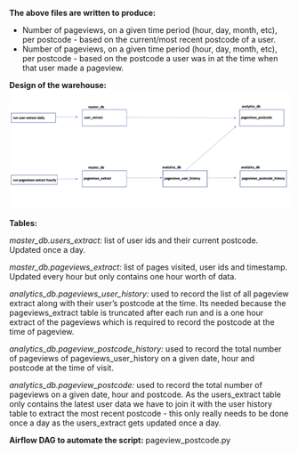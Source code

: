 **The above files are written to produce:**

- Number of pageviews, on a given time period (hour, day, month, etc), per postcode - based on the current/most recent postcode of a user.
- Number of pageviews, on a given time period (hour, day, month, etc), per postcode - based on the postcode a user was in at the time when that user made a pageview.

**Design of the warehouse:**
![alt text](https://github.com/sashadeezauch/page_view/blob/main/Diagram.png?raw=true)

**Tables:**

*master_db.users_extract:* list of user ids and their current postcode. Updated once a day.

*master_db.pageviews_extract:* list of pages visited, user ids and timestamp. Updated every hour but only contains one hour worth of data.

*analytics_db.pageviews_user_history:* used to record the list of all pageview extract along with their user’s postcode at the time. Its needed because the pageviews_extract table is truncated after each run and is a one hour extract of the pageviews which is required to record the postcode at the time of pageview.

*analytics_db.pageview_postcode_history:* used to record the total number of pageviews of pageviews_user_history on a given date, hour and postcode at the time of visit.

*analytics_db.pageview_postcode:* used to record the total number of pageviews on a given date, hour and postcode. As the users_extract table only contains the latest user data we have to join it with the user history table to extract the most recent postcode - this only really needs to be done once a day as the users_extract gets updated once a day.

**Airflow DAG to automate the script:**
pageview_postcode.py 
